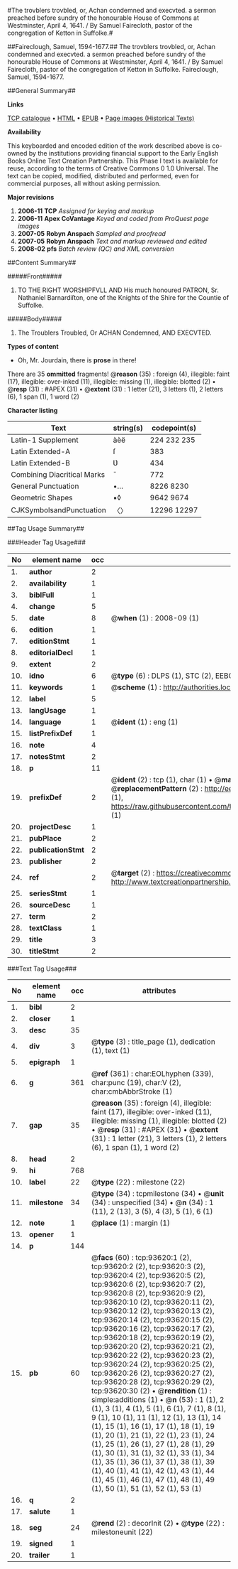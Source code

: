 #The trovblers trovbled, or, Achan condemned and execvted. a sermon preached before sundry of the honourable House of Commons at Westminster, April 4, 1641. / By Samuel Fairecloth, pastor of the congregation of Ketton in Suffolke.#

##Faireclough, Samuel, 1594-1677.##
The trovblers trovbled, or, Achan condemned and execvted. a sermon preached before sundry of the honourable House of Commons at Westminster, April 4, 1641. / By Samuel Fairecloth, pastor of the congregation of Ketton in Suffolke.
Faireclough, Samuel, 1594-1677.

##General Summary##

**Links**

[TCP catalogue](http://www.ota.ox.ac.uk/tcp/)  • 
[HTML](http://tei.it.ox.ac.uk/tcp/Texts-HTML/free/A39/A39599.html)  • 
[EPUB](http://tei.it.ox.ac.uk/tcp/Texts-EPUB/free/A39/A39599.epub) • 
[Page images (Historical Texts)](https://data.historicaltexts.jisc.ac.uk/view?pubId=eebo-12768639e&pageId=eebo-12768639e-93620-1)

**Availability**

This keyboarded and encoded edition of the
	       work described above is co-owned by the institutions
	       providing financial support to the Early English Books
	       Online Text Creation Partnership. This Phase I text is
	       available for reuse, according to the terms of Creative
	       Commons 0 1.0 Universal. The text can be copied,
	       modified, distributed and performed, even for
	       commercial purposes, all without asking permission.

**Major revisions**

1. __2006-11__ __TCP__ *Assigned for keying and markup*
1. __2006-11__ __Apex CoVantage__ *Keyed and coded from ProQuest page images*
1. __2007-05__ __Robyn Anspach__ *Sampled and proofread*
1. __2007-05__ __Robyn Anspach__ *Text and markup reviewed and edited*
1. __2008-02__ __pfs__ *Batch review (QC) and XML conversion*

##Content Summary##

#####Front#####

1. TO THE RIGHT WORSHIPFVLL AND His much honoured PATRON, Sr. Nathaniel Barnardiſton, one of the Knights of the Shire for the Countie of Suffolke.

#####Body#####

1. The Troublers Troubled, Or ACHAN Condemned, AND EXECVTED.

**Types of content**

  * Oh, Mr. Jourdain, there is **prose** in there!

There are 35 **ommitted** fragments! 
 @__reason__ (35) : foreign (4), illegible: faint (17), illegible: over-inked (11), illegible: missing (1), illegible: blotted (2)  •  @__resp__ (31) : #APEX (31)  •  @__extent__ (31) : 1 letter (21), 3 letters (1), 2 letters (6), 1 span (1), 1 word (2)

**Character listing**


|Text|string(s)|codepoint(s)|
|---|---|---|
|Latin-1 Supplement|àèë|224 232 235|
|Latin Extended-A|ſ|383|
|Latin Extended-B|Ʋ|434|
|Combining             Diacritical Marks|̄|772|
|General Punctuation|•…|8226 8230|
|Geometric Shapes|▪◊|9642 9674|
|CJKSymbolsandPunctuation|〈〉|12296 12297|

##Tag Usage Summary##

###Header Tag Usage###

|No|element name|occ|attributes|
|---|---|---|---|
|1.|__author__|2||
|2.|__availability__|1||
|3.|__biblFull__|1||
|4.|__change__|5||
|5.|__date__|8| @__when__ (1) : 2008-09 (1)|
|6.|__edition__|1||
|7.|__editionStmt__|1||
|8.|__editorialDecl__|1||
|9.|__extent__|2||
|10.|__idno__|6| @__type__ (6) : DLPS (1), STC (2), EEBO-CITATION (1), OCLC (1), VID (1)|
|11.|__keywords__|1| @__scheme__ (1) : http://authorities.loc.gov/ (1)|
|12.|__label__|5||
|13.|__langUsage__|1||
|14.|__language__|1| @__ident__ (1) : eng (1)|
|15.|__listPrefixDef__|1||
|16.|__note__|4||
|17.|__notesStmt__|2||
|18.|__p__|11||
|19.|__prefixDef__|2| @__ident__ (2) : tcp (1), char (1)  •  @__matchPattern__ (2) : ([0-9\-]+):([0-9IVX]+) (1), (.+) (1)  •  @__replacementPattern__ (2) : http://eebo.chadwyck.com/downloadtiff?vid=$1&page=$2 (1), https://raw.githubusercontent.com/textcreationpartnership/Texts/master/tcpchars.xml#$1 (1)|
|20.|__projectDesc__|1||
|21.|__pubPlace__|2||
|22.|__publicationStmt__|2||
|23.|__publisher__|2||
|24.|__ref__|2| @__target__ (2) : https://creativecommons.org/publicdomain/zero/1.0/ (1), http://www.textcreationpartnership.org/docs/. (1)|
|25.|__seriesStmt__|1||
|26.|__sourceDesc__|1||
|27.|__term__|2||
|28.|__textClass__|1||
|29.|__title__|3||
|30.|__titleStmt__|2||


###Text Tag Usage###

|No|element name|occ|attributes|
|---|---|---|---|
|1.|__bibl__|2||
|2.|__closer__|1||
|3.|__desc__|35||
|4.|__div__|3| @__type__ (3) : title_page (1), dedication (1), text (1)|
|5.|__epigraph__|1||
|6.|__g__|361| @__ref__ (361) : char:EOLhyphen (339), char:punc (19), char:V (2), char:cmbAbbrStroke (1)|
|7.|__gap__|35| @__reason__ (35) : foreign (4), illegible: faint (17), illegible: over-inked (11), illegible: missing (1), illegible: blotted (2)  •  @__resp__ (31) : #APEX (31)  •  @__extent__ (31) : 1 letter (21), 3 letters (1), 2 letters (6), 1 span (1), 1 word (2)|
|8.|__head__|2||
|9.|__hi__|768||
|10.|__label__|22| @__type__ (22) : milestone (22)|
|11.|__milestone__|34| @__type__ (34) : tcpmilestone (34)  •  @__unit__ (34) : unspecified (34)  •  @__n__ (34) : 1 (11), 2 (13), 3 (5), 4 (3), 5 (1), 6 (1)|
|12.|__note__|1| @__place__ (1) : margin (1)|
|13.|__opener__|1||
|14.|__p__|144||
|15.|__pb__|60| @__facs__ (60) : tcp:93620:1 (2), tcp:93620:2 (2), tcp:93620:3 (2), tcp:93620:4 (2), tcp:93620:5 (2), tcp:93620:6 (2), tcp:93620:7 (2), tcp:93620:8 (2), tcp:93620:9 (2), tcp:93620:10 (2), tcp:93620:11 (2), tcp:93620:12 (2), tcp:93620:13 (2), tcp:93620:14 (2), tcp:93620:15 (2), tcp:93620:16 (2), tcp:93620:17 (2), tcp:93620:18 (2), tcp:93620:19 (2), tcp:93620:20 (2), tcp:93620:21 (2), tcp:93620:22 (2), tcp:93620:23 (2), tcp:93620:24 (2), tcp:93620:25 (2), tcp:93620:26 (2), tcp:93620:27 (2), tcp:93620:28 (2), tcp:93620:29 (2), tcp:93620:30 (2)  •  @__rendition__ (1) : simple:additions (1)  •  @__n__ (53) : 1 (1), 2 (1), 3 (1), 4 (1), 5 (1), 6 (1), 7 (1), 8 (1), 9 (1), 10 (1), 11 (1), 12 (1), 13 (1), 14 (1), 15 (1), 16 (1), 17 (1), 18 (1), 19 (1), 20 (1), 21 (1), 22 (1), 23 (1), 24 (1), 25 (1), 26 (1), 27 (1), 28 (1), 29 (1), 30 (1), 31 (1), 32 (1), 33 (1), 34 (1), 35 (1), 36 (1), 37 (1), 38 (1), 39 (1), 40 (1), 41 (1), 42 (1), 43 (1), 44 (1), 45 (1), 46 (1), 47 (1), 48 (1), 49 (1), 50 (1), 51 (1), 52 (1), 53 (1)|
|16.|__q__|2||
|17.|__salute__|1||
|18.|__seg__|24| @__rend__ (2) : decorInit (2)  •  @__type__ (22) : milestoneunit (22)|
|19.|__signed__|1||
|20.|__trailer__|1||
